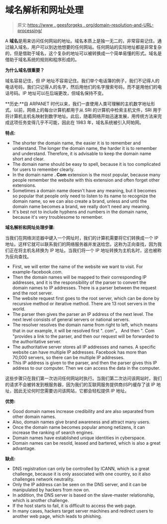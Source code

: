 # 域名解析和网址处理

> 原文:[https://www . geesforgeks . org/domain-resolution-and-URL-processing/](https://www.geeksforgeeks.org/domain-resolution-and-url-processing/)

A **域名**是用来访问任何网站的地址。域名本质上是独一无二的，非常容易记住。通过输入域名，用户可以到达他想要的任何网站。任何网站的实际地址都是非常复杂的，但是借助于域名，这个复杂的地址可以被转换成一个简单易懂的形式。域名是借助于域名系统的规则和程序形成的。

**为什么域名很重要？**

域名容易记住，但 IP 地址不容易记住。我们举个电话簿的例子，我们不记得人的电话号码，我们只记得人的名字，然后用他们的名字搜索号码，而不是用他们的电话号码。IP 地址可以在后端更改，但域名保持不变。

**历史:**自 ARPANET 时代以来，我们一直使用人类可理解的主机数字地址形式。以前，网络上的每台计算机都用于从 SRI 的计算机中检索主机文件，SRI 用于将计算机主机名映射到数字地址。此后，随着网络开始迅速发展，用传统方法来完成这项任务变得几乎不可能，因此在 1983 年，域名系统被引入阿帕网。

**特点:**

*   The shorter the domain name, the easier it is to remember and understand. The longer the domain name, the harder it is to remember and understand. Therefore, it is advisable to keep the domain name short and clear.
*   The domain name should be easy to spell, because it is too complicated for users to remember clearly.
*   In the domain name **. Com** extension is the most popular, because many people remember the website with this extension and often forget other extensions.
*   Sometimes a domain name doesn't have any meaning, but it becomes so popular that people only need to listen to its name to recognize the domain name, so we can also create a brand, unless and until the domain name becomes a brand, we really don't need any meaning.
*   It's best not to include hyphens and numbers in the domain name, because it's very troublesome to remember.

**域名解析和网址处理步骤:**

当我们在网络浏览器中键入一个网址时，我们的计算机需要将它们转换成一个 IP 地址。这样它就可以联系我们的网络服务器并发送给您。这称为正向查找，因为我们正在将主机名转换为 IP 地址。当我们将一个 IP 地址转换为主机名时，这也被称为反向查找。

*   First, we will enter the name of the website we want to visit. For example-facebook.com.
*   Then the domain names will be mapped to their corresponding IP addresses, and it is the responsibility of the parser to convert the domain names to IP addresses. There is a parser between the request and the root server.
*   The website request first goes to the root server, which can be done by recursive method or iterative method. There are 13 root servers in the world.
*   The parser then gives the parser an IP address of the next level. The next level consists of general servers or national servers.
*   The resolver resolves the domain name from right to left, which means that in our example, it will be resolved first ". com”。 And then ". Com "provides a link to the parser, and then our request will be forwarded to the authoritative server.
*   The authoritative server stores all IP addresses and names. A specific website can have multiple IP addresses. Facebook has more than 70,000 servers, so there can be multiple IP addresses.
*   This IP address is given to the parser, and then the parser gives this IP address to our computer. Then we can access the data in the computer.

这些步骤只在我们第一次访问任何网站时执行。当我们第二次访问该网站时，我们的请求不会被转发到根服务器，因为我们的互联网服务提供商(ISP)缓存了该 IP 地址，因此无论何时您需要访问该网站，它都会轻松提供 IP 地址。

**优势:**

*   Good domain names increase credibility and are also separated from other domain names.
*   Also, domain names give brand awareness and attract many users.
*   Once the domain name becomes popular among netizens, it can increase the ranking of search engines.
*   Domain names have established unique identities in cyberspace.
*   Domain names can be resold, leased and bartered, which is also a great advantage.

**缺点:**

*   DNS registration can only be controlled by ICANN, which is a great challenge, because it is only associated with one country, so it also challenges network neutrality.
*   Only the IP address can be seen on the DNS server, and it can be manipulated by hackers from now on.
*   In addition, the DNS server is based on the slave-master relationship, which is another challenge.
*   If the host starts to fail, it is difficult to access the web page.
*   In many cases, hackers target server machines and redirect users to another web page, which leads to phishing.
